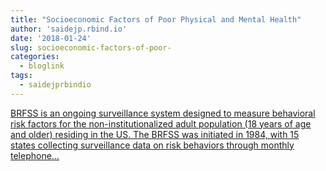 ```yaml
---
title: "Socioeconomic Factors of Poor Physical and Mental Health"
author: 'saidejp.rbind.io'
date: '2018-01-24'
slug: socioeconomic-factors-of-poor-
categories:
  - bloglink
tags:
  - saidejprbindio
---
```


[BRFSS is an ongoing surveillance system designed to measure behavioral risk factors for the non-institutionalized adult population (18 years of age and older) residing in the US. The BRFSS was initiated in 1984, with 15 states collecting surveillance data on risk behaviors through monthly telephone...<click to read more>](https://saidejp.rbind.io/post/socioeconomic-factors-of-poor-physical-and-mental-health/)

